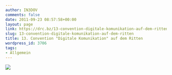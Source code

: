 ```yaml
---
author: IN3DOV
comments: false
date: 2011-09-23 08:57:58+00:00
layout: page
link: https://drc.bz/13-convention-digitale-komunikation-auf-dem-ritten/
slug: 13-convention-digitale-komunikation-auf-dem-ritten
title: 13. Convention "Digitale Komunikation" auf dem Ritten
wordpress_id: 3706
tags:
- Allgemein
---
```


[![](https://drc.bz/wp-content/uploads/2011/09/convention1.jpg)](https://drc.bz/wp-content/uploads/2011/09/convention1.jpg)[](https://drc.bz/wp-content/uploads/2011/09/convention.jpg)
